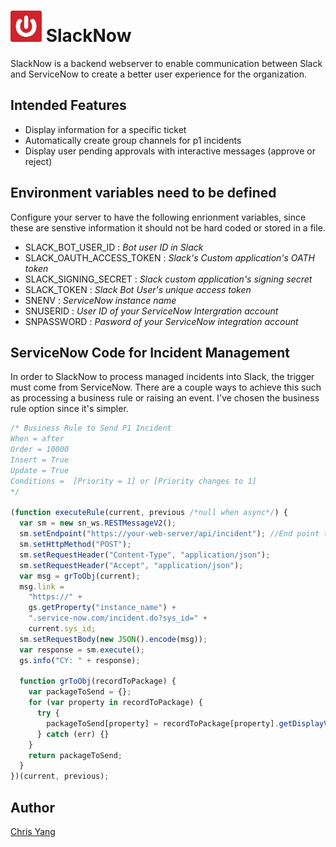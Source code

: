 # <img src="asset\images\SlackNowLogo.png" alt="SlackNow Logo" width="50" height="50"> SlackNow

SlackNow is a backend webserver to enable communication between Slack and ServiceNow to create a better user experience for the organization.

## Intended Features

- Display information for a specific ticket
- Automatically create group channels for p1 incidents
- Display user pending approvals with interactive messages (approve or reject)

## Environment variables need to be defined

Configure your server to have the following enrionment variables, since these are senstive information it should not be hard coded or stored in a file.

- SLACK_BOT_USER_ID : _Bot user ID in Slack_
- SLACK_OAUTH_ACCESS_TOKEN : _Slack's Custom application's OATH token_
- SLACK_SIGNING_SECRET : _Slack custom application's signing secret_
- SLACK_TOKEN : _Slack Bot User's unique access token_
- SNENV : _ServiceNow instance name_
- SNUSERID : _User ID of your ServiceNow Intergration account_
- SNPASSWORD : _Pasword of your ServiceNow integration account_

## ServiceNow Code for Incident Management

In order to SlackNow to process managed incidents into Slack, the trigger must come from ServiceNow. There are a couple ways to achieve this such as processing a business rule or raising an event. I've chosen the business rule option since it's simpler.

```javascript
/* Business Rule to Send P1 Incident
When = after
Order = 10000
Insert = True
Update = True
Conditions =  [Priority = 1] or [Priority changes to 1]
*/

(function executeRule(current, previous /*null when async*/) {
  var sm = new sn_ws.RESTMessageV2();
  sm.setEndpoint("https://your-web-server/api/incident"); //End point to receive the incident JSON payload
  sm.setHttpMethod("POST");
  sm.setRequestHeader("Content-Type", "application/json");
  sm.setRequestHeader("Accept", "application/json");
  var msg = grToObj(current);
  msg.link =
    "https://" +
    gs.getProperty("instance_name") +
    ".service-now.com/incident.do?sys_id=" +
    current.sys_id;
  sm.setRequestBody(new JSON().encode(msg));
  var response = sm.execute();
  gs.info("CY: " + response);

  function grToObj(recordToPackage) {
    var packageToSend = {};
    for (var property in recordToPackage) {
      try {
        packageToSend[property] = recordToPackage[property].getDisplayValue();
      } catch (err) {}
    }
    return packageToSend;
  }
})(current, previous);
```

## Author

[Chris Yang](https://chrisyang.io)
